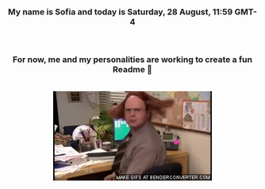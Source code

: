 


<div align="center">
<h3 >My name is Sofia and today is Saturday, 28 August, 11:59 GMT-4</h3><br>
<h3 >For now, me and my personalities are working to create a fun Readme 👋
</h3><br>
<img src='img/dwight.gif' alt='working...'/>
</div>

